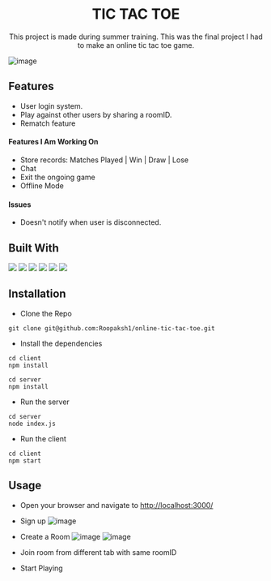 <div align=center>
<h1 align=center>TIC TAC TOE</h1>
<p>This project is made during summer training. This was the final project I had to make an online tic tac toe game.<p>
<!--<a href=><img src=https://img.shields.io/badge/%F0%9F%91%89-LIVE-success></a>-->
</div>

![image](https://user-images.githubusercontent.com/72032743/188689133-4bb37d49-abc4-43b0-8469-f7233d3e22b8.png)

## Features

- User login system.
- Play against other users by sharing a roomID.
- Rematch feature

#### Features I Am Working On

- Store records: Matches Played | Win | Draw | Lose
- Chat
- Exit the ongoing game
- Offline Mode

#### Issues

- Doesn't notify when user is disconnected.

## Built With

<img src="https://img.shields.io/badge/MongoDB-4EA94B?style=for-the-badge&logo=mongodb&logoColor=white"> <img src="https://img.shields.io/badge/Express.js-404D59?style=for-the-badge"> <img src="https://img.shields.io/badge/React-20232A?style=for-the-badge&logo=react&logoColor=61DAFB"> <img src="https://img.shields.io/badge/Node.js-43853D?style=for-the-badge&logo=node.js&logoColor=white"> <img src="https://img.shields.io/badge/Socket.io-black?style=for-the-badge&logo=socket.io&badgeColor=010101"> <img src="https://img.shields.io/badge/Material--UI-0081CB?style=for-the-badge&logo=material-ui&logoColor=white">


## Installation

- Clone the Repo

```
git clone git@github.com:Roopaksh1/online-tic-tac-toe.git
```

- Install the dependencies

```
cd client
npm install

cd server
npm install
```

- Run the server

```
cd server
node index.js
```

- Run the client

```
cd client
npm start
```

## Usage


- Open your browser and navigate to [http://localhost:3000/](http://localhost:3000/)

- Sign up
![image](https://user-images.githubusercontent.com/72032743/188688685-fede6037-70d3-4896-8e44-aa3e84f0b15c.png)

- Create a Room
![image](https://user-images.githubusercontent.com/72032743/188688799-0749f6ac-19d3-4bd5-8fcb-58ccce64989c.png)
![image](https://user-images.githubusercontent.com/72032743/188688856-9c7caeac-ae7f-4f81-b673-fab5dec96ec0.png)

- Join room from different tab with same roomID
- Start Playing

